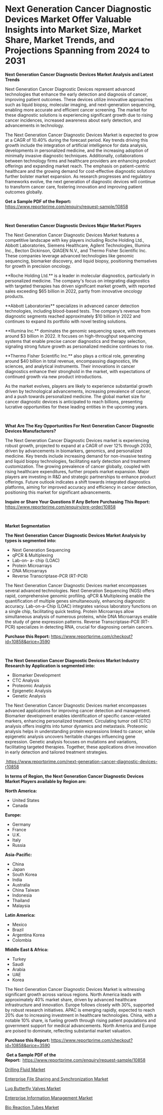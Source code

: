 <p><h1>Next Generation Cancer Diagnostic Devices Market Offer Valuable Insights into Market Size, Market Share, Market Trends, and Projections Spanning from 2024 to 2031</h1></p><p><strong>Next Generation Cancer Diagnostic Devices Market Analysis and Latest Trends</strong></p>
<p><p>Next Generation Cancer Diagnostic Devices represent advanced technologies that enhance the early detection and diagnosis of cancer, improving patient outcomes. These devices utilize innovative approaches such as liquid biopsy, molecular imaging, and next-generation sequencing, enabling more accurate and efficient cancer screening. The market for these diagnostic solutions is experiencing significant growth due to rising cancer incidences, increased awareness about early detection, and advancements in technology.</p><p>The Next Generation Cancer Diagnostic Devices Market is expected to grow at a CAGR of 10.40% during the forecast period. Key trends driving this growth include the integration of artificial intelligence for data analysis, developments in personalized medicine, and the increasing adoption of minimally invasive diagnostic techniques. Additionally, collaborations between technology firms and healthcare providers are enhancing product offerings and expanding market reach. The emphasis on patient-centric healthcare and the growing demand for cost-effective diagnostic solutions further bolster market expansion. As research progresses and regulatory frameworks evolve, the next generation of diagnostic devices will continue to transform cancer care, fostering innovation and improving patient outcomes globally.</p></p>
<p><strong>Get a Sample PDF of the Report:&nbsp;</strong> <a href="https://www.reportprime.com/enquiry/request-sample/10858?utm_campaign=84&utm_medium=2&utm_source=Github&utm_content=ia&utm_term=10102024&utm_id=next-generation-cancer-diagnostic-devices">https://www.reportprime.com/enquiry/request-sample/10858</a></p>
<p>&nbsp;</p>
<p><strong>Next Generation Cancer Diagnostic Devices Major Market Players</strong></p>
<p><p>The Next Generation Cancer Diagnostic Devices Market features a competitive landscape with key players including Roche Holding Ltd., Abbott Laboratories, Siemens Healthcare, Agilent Technologies, Illumina Inc., Becton Dickinson, QIAGEN N.V., and Thermo Fisher Scientific Inc. These companies leverage advanced technologies like genomic sequencing, biomarker discovery, and liquid biopsy, positioning themselves for growth in precision oncology.</p><p>**Roche Holding Ltd.** is a leader in molecular diagnostics, particularly in personalized medicine. The company's focus on integrating diagnostics with targeted therapies has driven significant market growth, with reported sales exceeding $65 billion in 2022, partly from innovative oncology products.</p><p>**Abbott Laboratories** specializes in advanced cancer detection technologies, including blood-based tests. The company’s revenue from diagnostic segments reached approximately $10 billion in 2022 and continues to expand its portfolio with novel testing solutions.</p><p>**Illumina Inc.** dominates the genomic sequencing space, with revenues around $3 billion in 2022. It focuses on high-throughput sequencing systems that enable precise cancer diagnostics and therapy selection, signaling strong future growth as personalized medicine continues to rise.</p><p>**Thermo Fisher Scientific Inc.** also plays a critical role, generating around $40 billion in total revenue, encompassing diagnostics, life sciences, and analytical instruments. Their innovations in cancer diagnostics enhance their stronghold in the market, with expectations of continued growth via new product introductions.</p><p>As the market evolves, players are likely to experience substantial growth driven by technological advancements, increasing prevalence of cancer, and a push towards personalized medicine. The global market size for cancer diagnostic devices is anticipated to reach billions, presenting lucrative opportunities for these leading entities in the upcoming years.</p></p>
<p>&nbsp;</p>
<p><strong>What Are The Key Opportunities For Next Generation Cancer Diagnostic Devices Manufacturers?</strong></p>
<p><p>The Next Generation Cancer Diagnostic Devices market is experiencing robust growth, projected to expand at a CAGR of over 12% through 2030, driven by advancements in biomarkers, genomics, and personalized medicine. Key trends include increasing demand for non-invasive testing and liquid biopsy technologies, facilitating early detection and treatment customization. The growing prevalence of cancer globally, coupled with rising healthcare expenditures, further propels market expansion. Major players are investing in R&D and strategic partnerships to enhance product offerings. Future outlook indicates a shift towards integrated diagnostics platforms, aiming for improved accuracy and efficiency in cancer detection, positioning this market for significant advancements.</p></p>
<p><strong>Inquire or Share Your Questions If Any Before Purchasing This Report:</strong> <a href="https://www.reportprime.com/enquiry/pre-order/10858?utm_campaign=84&utm_medium=2&utm_source=Github&utm_content=ia&utm_term=10102024&utm_id=next-generation-cancer-diagnostic-devices">https://www.reportprime.com/enquiry/pre-order/10858</a></p>
<p>&nbsp;</p>
<p><strong>Market Segmentation</strong></p>
<p><strong>The Next Generation Cancer Diagnostic Devices Market Analysis by types is segmented into:</strong></p>
<p><ul><li>Next Generation Sequencing</li><li>qPCR & Multiplexing</li><li>Lab-on- a- chip (LOAC)</li><li>Protein Microarrays</li><li>DNA Microarrays</li><li>Reverse Transcriptase-PCR (RT-PCR)</li></ul></p>
<p><p>The Next Generation Cancer Diagnostic Devices market encompasses several advanced technologies. Next Generation Sequencing (NGS) offers rapid, comprehensive genomic profiling. qPCR & Multiplexing enable the quantification of multiple genes simultaneously, enhancing diagnostic accuracy. Lab-on-a-Chip (LOAC) integrates various laboratory functions on a single chip, facilitating quick testing. Protein Microarrays allow simultaneous analysis of numerous proteins, while DNA Microarrays enable the study of gene expression patterns. Reverse Transcriptase-PCR (RT-PCR) specializes in detecting RNA, crucial for diagnosing certain cancers.</p></p>
<p><strong>Purchase this Report:&nbsp;</strong><a href="https://www.reportprime.com/checkout?id=10858&price=3590&utm_campaign=84&utm_medium=2&utm_source=Github&utm_content=ia&utm_term=10102024&utm_id=next-generation-cancer-diagnostic-devices">https://www.reportprime.com/checkout?id=10858&price=3590</a></p>
<p>&nbsp;</p>
<p><strong>The Next Generation Cancer Diagnostic Devices Market Industry Research by Application is segmented into:</strong></p>
<p><ul><li>Biomarker Development</li><li>CTC Analysis</li><li>Proteomic Analysis</li><li>Epigenetic Analysis</li><li>Genetic Analysis</li></ul></p>
<p><p>The Next Generation Cancer Diagnostic Devices market encompasses advanced applications for improving cancer detection and management. Biomarker development enables identification of specific cancer-related markers, enhancing personalized treatment. Circulating tumor cell (CTC) analysis offers insights into tumor dynamics and metastasis. Proteomic analysis helps in understanding protein expressions linked to cancer, while epigenetic analysis uncovers heritable changes influencing gene expression. Genetic analysis focuses on mutations and variations, facilitating targeted therapies. Together, these applications drive innovation in early detection and tailored treatment strategies.</p></p>
<p><a href="https://www.reportprime.com/next-generation-cancer-diagnostic-devices-r10858?utm_campaign=84&utm_medium=2&utm_source=Github&utm_content=ia&utm_term=10102024&utm_id=next-generation-cancer-diagnostic-devices">&nbsp;https://www.reportprime.com/next-generation-cancer-diagnostic-devices-r10858</a></p>
<p><strong>In terms of Region, the Next Generation Cancer Diagnostic Devices Market Players available by Region are:</strong></p>
<p>
    <p> <strong> North America: </strong>
        <ul>
            <li>United States</li>
            <li>Canada</li>
        </ul>
        </p> 
    <p> <strong> Europe: </strong>
        <ul>
            <li>Germany</li>
            <li>France</li>
            <li>U.K.</li>
            <li>Italy</li>
            <li>Russia</li>
        </ul>
        </p> 
    <p> <strong> Asia-Pacific: </strong>
        <ul>
            <li>China</li>
            <li>Japan</li>
            <li>South Korea</li>
            <li>India</li>
            <li>Australia</li>
            <li>China Taiwan</li>
            <li>Indonesia</li>
            <li>Thailand</li>
            <li>Malaysia</li>
        </ul>
        </p> 
    <p> <strong> Latin America: </strong>
        <ul>
            <li>Mexico</li>
            <li>Brazil</li>
            <li>Argentina Korea</li>
            <li>Colombia</li>
        </ul>
        </p> 
    <p> <strong> Middle East & Africa: </strong>
        <ul>
            <li>Turkey</li>
            <li>Saudi</li>
            <li>Arabia</li>
            <li>UAE</li>
            <li>Korea</li>
        </ul>
    </p>
    </p>
<p><p>The Next Generation Cancer Diagnostic Devices Market is witnessing significant growth across various regions. North America leads with approximately 40% market share, driven by advanced healthcare infrastructure and innovation. Europe follows closely with 30%, supported by robust research initiatives. APAC is emerging rapidly, expected to reach 20% due to increasing investment in healthcare technologies. China, with a notable 10% share, is fueling growth through rising patient populations and government support for medical advancements. North America and Europe are poised to dominate, reflecting substantial market valuation.</p></p>
<p><strong>Purchase this Report: </strong><a href="https://www.reportprime.com/checkout?id=10858&price=3590&utm_campaign=84&utm_medium=2&utm_source=Github&utm_content=ia&utm_term=10102024&utm_id=next-generation-cancer-diagnostic-devices">https://www.reportprime.com/checkout?id=10858&price=3590</a></p>
<p>&nbsp;<strong>Get a Sample PDF of the Report:&nbsp;&nbsp;</strong><a href="https://www.reportprime.com/enquiry/request-sample/10858?utm_campaign=84&utm_medium=2&utm_source=Github&utm_content=ia&utm_term=10102024&utm_id=next-generation-cancer-diagnostic-devices">https://www.reportprime.com/enquiry/request-sample/10858</a></p>
<p><strong></strong></p>
<p><p><a href="https://www.linkedin.com/pulse/exploring-drilling-fluid-market-dynamics-revenue-analysis-growth-mzg5c?utm_campaign=84&utm_medium=2&utm_source=Github&utm_content=ia&utm_term=10102024&utm_id=next-generation-cancer-diagnostic-devices">Drilling Fluid Market</a></p><p><a href="https://issuu.com/reportprime-2/docs/enterprise-file-sharing-and-synchro_bc2e224c9dcbb8?utm_campaign=84&utm_medium=2&utm_source=Github&utm_content=ia&utm_term=10102024&utm_id=next-generation-cancer-diagnostic-devices">Enterprise File Sharing and Synchronization Market</a></p><p><a href="https://www.linkedin.com/pulse/competitive-intelligence-lug-butterfly-valves-market-key-players-ofwhc?utm_campaign=84&utm_medium=2&utm_source=Github&utm_content=ia&utm_term=10102024&utm_id=next-generation-cancer-diagnostic-devices">Lug Butterfly Valves Market</a></p><p><a href="https://issuu.com/reportprime-2/docs/enterprise-information-management-m_ddd5295a2bdf92?utm_campaign=84&utm_medium=2&utm_source=Github&utm_content=ia&utm_term=10102024&utm_id=next-generation-cancer-diagnostic-devices">Enterprise Information Management Market</a></p><p><a href="https://github.com/GRUBBSCHARLES/Market-Research-Report-List-1/blob/main/bio-reaction-tubes-market.md?utm_campaign=84&utm_medium=2&utm_source=Github&utm_content=ia&utm_term=10102024&utm_id=next-generation-cancer-diagnostic-devices">Bio Reaction Tubes Market</a></p></p>